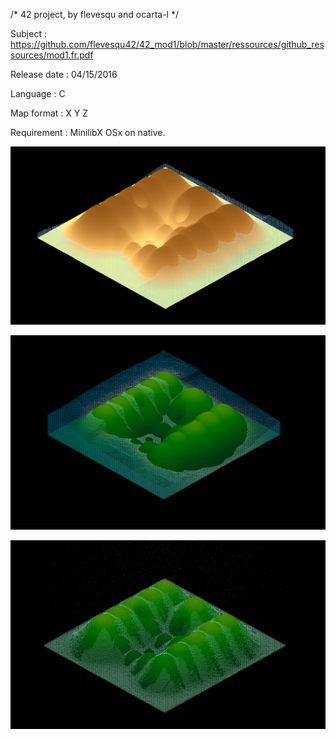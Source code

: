 /* 42 project, by flevesqu and ocarta-l */

Subject : https://github.com/flevesqu42/42_mod1/blob/master/ressources/github_ressources/mod1.fr.pdf

Release date : 04/15/2016

Language : C

Map format : X Y Z

Requirement : MinilibX OSx on native.


![alt tag](https://github.com/flevesqu42/42_mod1/blob/master/ressources/github_ressources/Screen%20Shot%202016-08-19%20at%207.37.18%20AM.png?raw=true)

![alt tag](https://github.com/flevesqu42/42_mod1/blob/master/ressources/github_ressources/Screen%20Shot%202016-08-19%20at%207.41.00%20AM.png?raw=true)

![alt tag](https://github.com/flevesqu42/42_mod1/blob/master/ressources/github_ressources/Screen%20Shot%202016-08-19%20at%207.44.35%20AM.png?raw=true)
